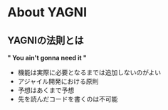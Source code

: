 # About YAGNI

## YAGNIの法則とは
**" You ain't gonna need it "**
- 機能は実際に必要となるまでは追加しないのがよい
- アジャイル開発における原則
- 予想はあくまで予想
- 先を読んだコードを書くのは不可能

